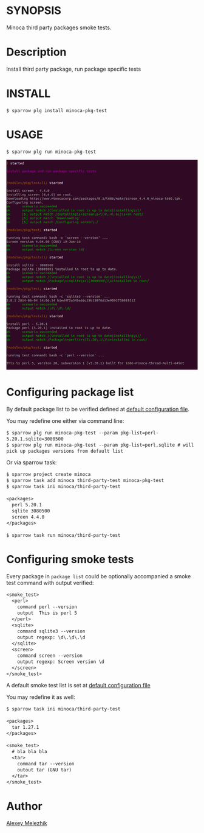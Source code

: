 # SYNOPSIS

Minoca third party packages smoke tests.

# Description

Install third party package, run package specific tests

# INSTALL

    $ sparrow plg install minoca-pkg-test

# USAGE

    $ sparrow plg run minoca-pkg-test


![minoca-pkg-test screen shot](https://raw.githubusercontent.com/melezhik/minoca-pkg-test/master/minoca-pkg-test.png)

# Configuring package list

By default package list to be verified defined at [default configuration file](https://github.com/melezhik/minoca-pkg-test/blob/master/suite.ini).

You may redefine one either via command line:

    $ sparrow plg run minoca-pkg-test --param pkg-list=perl-5.20.1,sqlite=3080500
    $ sparrow plg run minoca-pkg-test --param pkg-list=perl,sqlite # will pick up packages versions from default list

Or via sparrow task:


    $ sparrow project create minoca
    $ sparrow task add minoca third-party-test minoca-pkg-test
    $ sparrow task ini minoca/third-party-test

    <packages>
      perl 5.20.1
      sqlite 3080500  
      screen 4.4.0
    </packages>
    
    $ sparrow task run minoca/third-party-test


# Configuring smoke tests

Every package in `package list` could be optionally accompanied a smoke test command with output verified:


    <smoke_test>
      <perl>
        command perl --version
        output  This is perl 5
      </perl>
      <sqlite>
        command sqlite3 --version
        output regexp: \d\.\d\.\d
      </sqlite>
      <screen>
        command screen --version
        output regexp: Screen version \d
      </screen>
    </smoke_test>

A default smoke test list is set at [default configuration file](https://github.com/melezhik/minoca-pkg-test/blob/master/suite.ini)
    

You may redefine it as well:

    $ sparrow task ini minoca/third-party-test

    <packages>
      tar 1.27.1
    </packages>
  
    <smoke_test>
      # bla bla bla
      <tar>
        command tar --version
        outout tar (GNU tar)    
      </tar>
    </smoke_test>

# Author

[Alexey Melezhik](mailto:melezhik@gmail.com)  



